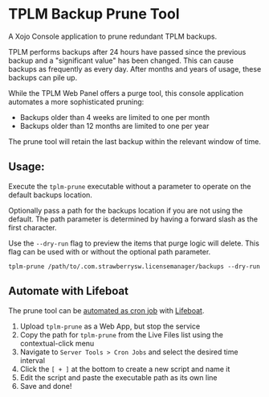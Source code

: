 # TPLM Backup Prune Tool

A Xojo Console application to prune redundant TPLM backups.

TPLM performs backups after 24 hours have passed since the previous backup and a "significant value" has been changed. This can cause backups as frequently as every day. After months and years of usage, these backups can pile up.

While the TPLM Web Panel offers a purge tool, this console application automates a more sophisticated pruning:

- Backups older than 4 weeks are limited to one per month
- Backups older than 12 months are limited to one per year

The prune tool will retain the last backup within the relevant window of time.


## Usage:

Execute the `tplm-prune` executable without a parameter to operate on the default backups location.

Optionally pass a path for the backups location if you are not using the default. The path parameter is determined by having a forward slash as the first character.

Use the `--dry-run` flag to preview the items that purge logic will delete. This flag can be used with or without the optional path parameter.

```
tplm-prune /path/to/.com.strawberrysw.licensemanager/backups --dry-run
```

## Automate with Lifeboat

The prune tool can be [automated as cron job](https://strawberrysw.com/lifeboat/manual/tools/cron/index.html) with [Lifeboat](https://strawberrysw.com/lifeboat).

1. Upload `tplm-prune` as a Web App, but stop the service
2. Copy the path for `tplm-prune` from the Live Files list using the contextual-click menu
3. Navigate to `Server Tools > Cron Jobs` and select the desired time interval
4. Click the `[ + ]` at the bottom to create a new script and name it
5. Edit the script and paste the executable path as its own line
6. Save and done!